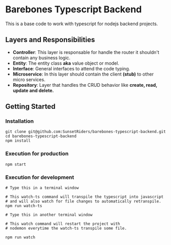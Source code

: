 # Barebones Typescript Backend
This is a base code to work with typescript for nodejs backend projects.

## Layers and Responsibilities

 - **Controller**: This layer is responsable for handle the router it shouldn't contain any business logic.
 - **Entity**: The entity class **aka** value object or model.
 - **Interface**: General interfaces to attend the code typing.
 - **Microservice**: In this layer should contain the client **(stub)** to other micro services.
 - **Repository**: Layer that handles the CRUD behavior like **create, read, update and delete.**
 
 ## Getting Started
 
 ### Installation
 ```shell
 git clone git@github.com:SunsetRiders/barebones-typescript-backend.git
 cd barebones-typescript-backend
 npm install
 ```
 
### Execution for production
 ```shell
npm start
 ```
 
### Execution for development
 ```shell
# Type this in a terminal window

# This watch-ts command will transpile the typescript into javascript
# and will also watch for file changes to automatically retranspile.
npm run watch-ts

# Type this in another terminal window

# This watch command will restart the project with 
# nodemon everytime the watch-ts transpile some file.

npm run watch
 ```
